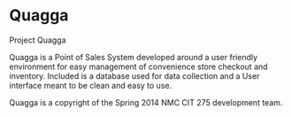 Quagga
======

Project Quagga

Quagga is a Point of Sales System developed around a user friendly environment for easy management of convenience store checkout and inventory. Included is a database used for data collection and a User interface meant to be clean and easy to use.

Quagga is a copyright of the Spring 2014 NMC CIT 275 development team.
